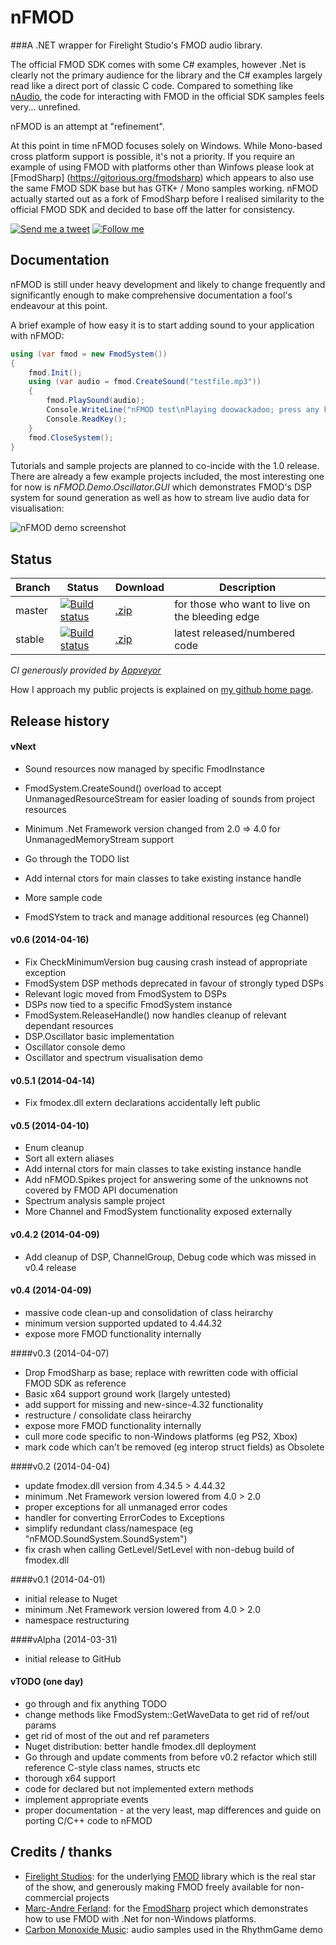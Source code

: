 # nFMOD
###A .NET wrapper for Firelight Studio's FMOD audio library.

The official FMOD SDK comes with some C# examples, however .Net is clearly not the primary audience for the library and the C# examples largely read like a direct port of classic C code. Compared to something like [nAudio](http://naudio.codeplex.com/), the code for interacting with FMOD in the official SDK samples feels very... unrefined.

nFMOD is an attempt at "refinement".

At this point in time nFMOD focuses solely on Windows. While Mono-based cross platform support is possible, it's not a priority. If you require an example of using FMOD with platforms other than Winfows please look at [FmodSharp] (https://gitorious.org/fmodsharp) which appears to also use the same FMOD SDK base but has GTK+ / Mono samples working. nFMOD actually started out as a fork of FmodSharp before I realised similarity to the official FMOD SDK and decided to base off the latter for consistency.

[![Send me a tweet](http://nathanchere.github.io/twitter_tweet.png)](https://twitter.com/intent/tweet?screen_name=nathanchere "Send me a tweet") [![Follow me](http://nathanchere.github.io/twitter_follow.png)](https://twitter.com/intent/user?screen_name=nathanchere "Follow me")

## Documentation

nFMOD is still under heavy development and likely to change frequently and significantly enough to make comprehensive documentation a fool's endeavour at this point. 

A brief example of how easy it is to start adding sound to your application with nFMOD:

```C#
using (var fmod = new FmodSystem())
{
    fmod.Init();
    using (var audio = fmod.CreateSound("testfile.mp3"))
    {
        fmod.PlaySound(audio);
        Console.WriteLine("nFMOD test\nPlaying doowackadoo; press any key to exit");
        Console.ReadKey();
    }
    fmod.CloseSystem();
}
```

Tutorials and sample projects are planned to co-incide with the 1.0 release. There are already a few example projects included, the most interesting one for now is *nFMOD.Demo.Oscillator.GUI* which demonstrates FMOD's DSP system for sound generation as well as how to stream live audio data for visualisation:

![nFMOD demo screenshot](http://nathanchere.github.io/nfmod_oscgui.gif)

## Status

Branch | Status | Download | Description
------|-----|------|--------
master | [![Build status](https://ci.appveyor.com/api/projects/status/93dn556v0jw4q6la/branch/master)](https://ci.appveyor.com/project/nathanchere/nfmod) | [.zip](https://github.com/nathanchere/nFMOD/archive/master.zip) | for those who want to live on the bleeding edge
stable | [![Build status](https://ci.appveyor.com/api/projects/status/93dn556v0jw4q6la/branch/stable)](https://ci.appveyor.com/project/nathanchere/nfmod) | [.zip](https://github.com/nathanchere/nFMOD/archive/stable.zip) | latest released/numbered code

*CI generously provided by [Appveyor](http://appveyor.com)*

How I approach my public projects is explained on [my github home page](http://nathanchere.github.io).

## Release history

#### vNext
* Sound resources now managed by specific FmodInstance
* FmodSystem.CreateSound() overload to accept UnmanagedResourceStream for easier loading of sounds from project resources
* Minimum .Net Framework version changed from 2.0 => 4.0 for UnmanagedMemoryStream support

* Go through the TODO list
* Add internal ctors for main classes to take existing instance handle
* More sample code 
* FmodSYstem to track and manage additional resources (eg Channel)

#### v0.6 (2014-04-16)
* Fix CheckMinimumVersion bug causing crash instead of appropriate exception
* FmodSystem DSP methods deprecated in favour of strongly typed DSPs
* Relevant logic moved from FmodSystem to DSPs
* DSPs now tied to a specific FmodSystem instance
* FmodSystem.ReleaseHandle() now handles cleanup of relevant dependant resources
* DSP.Oscillator basic implementation
* Oscillator console demo
* Oscillator and spectrum visualisation demo

#### v0.5.1 (2014-04-14)
* Fix fmodex.dll extern declarations accidentally left public

#### v0.5 (2014-04-10)
* Enum cleanup
* Sort all extern aliases
* Add internal ctors for main classes to take existing instance handle
* Add nFMOD.Spikes project for answering some of the unknowns not covered by FMOD API documenation
* Spectrum analysis sample project
* More Channel and FmodSystem functionality exposed externally

#### v0.4.2 (2014-04-09)
* Add cleanup of DSP, ChannelGroup, Debug code which was missed in v0.4 release

#### v0.4 (2014-04-09)
* massive code clean-up and consolidation of class heirarchy
* minimum version supported updated to 4.44.32
* expose more FMOD functionality internally

####v0.3 (2014-04-07)

* Drop FmodSharp as base; replace with rewritten code with official FMOD SDK as reference
* Basic x64 support ground work (largely untested)
* add support for missing and new-since-4.32 functionality
* restructure / consolidate class heirarchy
* expose more FMOD functionality internally
* cull more code specific to non-Windows platforms (eg PS2, Xbox)
* mark code which can't be removed (eg interop struct fields) as Obsolete

####v0.2 (2014-04-04)

* update fmodex.dll version from 4.34.5 > 4.44.32
* minimum .Net Framework version lowered from 4.0 > 2.0
* proper exceptions for all unmanaged error codes
* handler for converting ErrorCodes to Exceptions
* simplify redundant class/namespace (eg "nFMOD.SoundSystem.SoundSystem")
* fix crash when calling GetLevel/SetLevel with non-debug build of fmodex.dll

####v0.1 (2014-04-01)

* initial release to Nuget
* minimum .Net Framework version lowered from 4.0 > 2.0
* namespace restructuring

####vAlpha (2014-03-31)

* initial release to GitHub

#### vTODO (one day)

* go through and fix anything TODO
* change methods like FmodSystem::GetWaveData to get rid of ref/out params
* get rid of most of the out and ref parameters
* Nuget distribution: better handle fmodex.dll deployment
* Go through and update comments from before v0.2 refactor which still
  reference C-style class names, structs etc
* thorough x64 support
* code for declared but not implemented extern methods
* implement appropriate events
* proper documentation - at the very least, map differences and guide on porting C/C++ code to nFMOD

## Credits / thanks

* [Firelight Studios](http://firelightstudios.net/): for the underlying [FMOD](http://www.fmod.org/) library which is the real star of the show, and generously making FMOD freely available for non-commercial projects
* [Marc-Andre Ferland](https://github.com/madrang): for the [FmodSharp](https://gitorious.org/fmodsharp) project which demonstrates how to use FMOD with .Net for non-Windows platforms.
* [Carbon Monoxide Music](http://ccmixter.org/people/CarbonMonoxideMusic): audio samples used in the RhythmGame demo